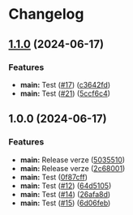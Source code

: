 # Changelog

## [1.1.0](https://github.com/cfy-k8s-lab/gh-actions-dev/compare/v1.0.0...v1.1.0) (2024-06-17)


### Features

* **main:** Test ([#17](https://github.com/cfy-k8s-lab/gh-actions-dev/issues/17)) ([c3642fd](https://github.com/cfy-k8s-lab/gh-actions-dev/commit/c3642fd724458cb26f5456bc36ea9c92f6b27459))
* **main:** Test ([#21](https://github.com/cfy-k8s-lab/gh-actions-dev/issues/21)) ([5ccf6c4](https://github.com/cfy-k8s-lab/gh-actions-dev/commit/5ccf6c4520f49cf1b5086f8d1ee84bd5d2403e0d))

## 1.0.0 (2024-06-17)


### Features

* **main:** Release verze ([5035510](https://github.com/cfy-k8s-lab/gh-actions-dev/commit/5035510b482f4723196e9fb89f02076698968a45))
* **main:** Release verze ([2c68001](https://github.com/cfy-k8s-lab/gh-actions-dev/commit/2c68001335624cf9a340d0075dee63c1475f9eb4))
* **main:** Test ([0f87cff](https://github.com/cfy-k8s-lab/gh-actions-dev/commit/0f87cff234584ebd582f4aab072095995fd930fd))
* **main:** Test ([#12](https://github.com/cfy-k8s-lab/gh-actions-dev/issues/12)) ([64d5105](https://github.com/cfy-k8s-lab/gh-actions-dev/commit/64d51051034d659a043cf27a6df6c6a3f0946e19))
* **main:** Test ([#14](https://github.com/cfy-k8s-lab/gh-actions-dev/issues/14)) ([26afa8d](https://github.com/cfy-k8s-lab/gh-actions-dev/commit/26afa8dad47594c0f2ca3a4240de4c30ecb71cc1))
* **main:** Test ([#15](https://github.com/cfy-k8s-lab/gh-actions-dev/issues/15)) ([6d06feb](https://github.com/cfy-k8s-lab/gh-actions-dev/commit/6d06feb8a6f5729263dbe25293d94d88ddf4a998))
